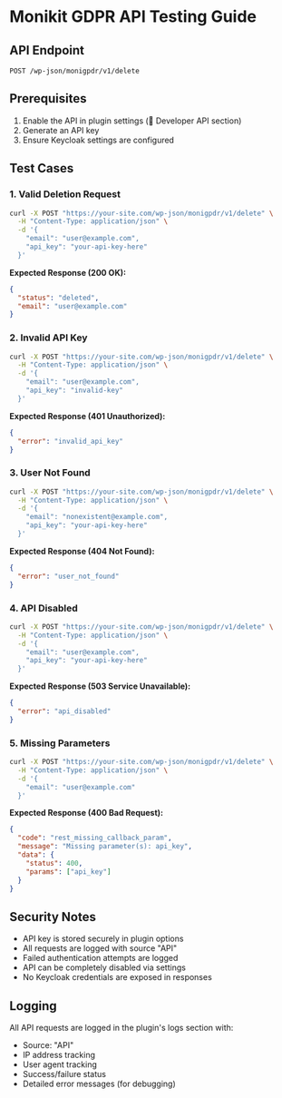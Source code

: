 # Monikit GDPR API Testing Guide

## API Endpoint
`POST /wp-json/monigpdr/v1/delete`

## Prerequisites
1. Enable the API in plugin settings (🔐 Developer API section)
2. Generate an API key
3. Ensure Keycloak settings are configured

## Test Cases

### 1. Valid Deletion Request
```bash
curl -X POST "https://your-site.com/wp-json/monigpdr/v1/delete" \
  -H "Content-Type: application/json" \
  -d '{
    "email": "user@example.com",
    "api_key": "your-api-key-here"
  }'
```

**Expected Response (200 OK):**
```json
{
  "status": "deleted",
  "email": "user@example.com"
}
```

### 2. Invalid API Key
```bash
curl -X POST "https://your-site.com/wp-json/monigpdr/v1/delete" \
  -H "Content-Type: application/json" \
  -d '{
    "email": "user@example.com",
    "api_key": "invalid-key"
  }'
```

**Expected Response (401 Unauthorized):**
```json
{
  "error": "invalid_api_key"
}
```

### 3. User Not Found
```bash
curl -X POST "https://your-site.com/wp-json/monigpdr/v1/delete" \
  -H "Content-Type: application/json" \
  -d '{
    "email": "nonexistent@example.com",
    "api_key": "your-api-key-here"
  }'
```

**Expected Response (404 Not Found):**
```json
{
  "error": "user_not_found"
}
```

### 4. API Disabled
```bash
curl -X POST "https://your-site.com/wp-json/monigpdr/v1/delete" \
  -H "Content-Type: application/json" \
  -d '{
    "email": "user@example.com",
    "api_key": "your-api-key-here"
  }'
```

**Expected Response (503 Service Unavailable):**
```json
{
  "error": "api_disabled"
}
```

### 5. Missing Parameters
```bash
curl -X POST "https://your-site.com/wp-json/monigpdr/v1/delete" \
  -H "Content-Type: application/json" \
  -d '{
    "email": "user@example.com"
  }'
```

**Expected Response (400 Bad Request):**
```json
{
  "code": "rest_missing_callback_param",
  "message": "Missing parameter(s): api_key",
  "data": {
    "status": 400,
    "params": ["api_key"]
  }
}
```

## Security Notes
- API key is stored securely in plugin options
- All requests are logged with source "API"
- Failed authentication attempts are logged
- API can be completely disabled via settings
- No Keycloak credentials are exposed in responses

## Logging
All API requests are logged in the plugin's logs section with:
- Source: "API"
- IP address tracking
- User agent tracking
- Success/failure status
- Detailed error messages (for debugging) 